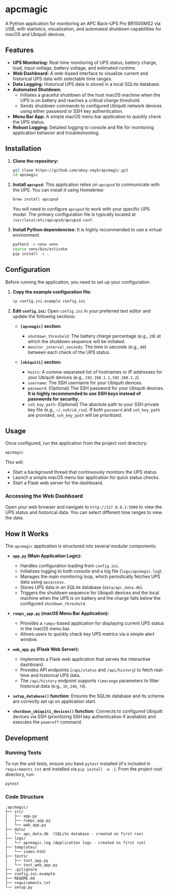 # apcmagic

A Python application for monitoring an APC Back-UPS Pro BR1500MS2 via USB, with statistics, visualization, and automated shutdown capabilities for macOS and Ubiquiti devices.

## Features

*   **UPS Monitoring:** Real-time monitoring of UPS status, battery charge, load, input voltage, battery voltage, and estimated runtime.
*   **Web Dashboard:** A web-based interface to visualize current and historical UPS data with selectable time ranges.
*   **Data Logging:** Historical UPS data is stored in a local SQLite database.
*   **Automated Shutdown:**
    *   Initiates a graceful shutdown of the host macOS machine when the UPS is on battery and reaches a critical charge threshold.
    *   Sends shutdown commands to configured Ubiquiti network devices using either password or SSH key authentication.
*   **Menu Bar App:** A simple macOS menu bar application to quickly check the UPS status.
*   **Robust Logging:** Detailed logging to console and file for monitoring application behavior and troubleshooting.

## Installation

1.  **Clone the repository:**
    ```bash
    git clone https://github.com/ahoy-cmyk/apcmagic.git
    cd apcmagic
    ```

2.  **Install `apcupsd`:**
    This application relies on `apcupsd` to communicate with the UPS. You can install it using Homebrew:
    ```bash
    brew install apcupsd
    ```
    You will need to configure `apcupsd` to work with your specific UPS model. The primary configuration file is typically located at `/usr/local/etc/apcupsd/apcupsd.conf`.

3.  **Install Python dependencies:**
    It is highly recommended to use a virtual environment.
    ```bash
    python3 -m venv venv
    source venv/bin/activate
    pip install -e .
    ```

## Configuration

Before running the application, you need to set up your configuration.

1.  **Copy the example configuration file:**
    ```bash
    cp config.ini.example config.ini
    ```

2.  **Edit `config.ini`:**
    Open `config.ini` in your preferred text editor and update the following sections:

    *   **`[apcmagic]` section:**
        *   `shutdown_threshold`: The battery charge percentage (e.g., `20`) at which the shutdown sequence will be initiated.
        *   `monitor_interval_seconds`: The time in seconds (e.g., `60`) between each check of the UPS status.

    *   **`[ubiquiti]` section:**
        *   `hosts`: A comma-separated list of hostnames or IP addresses for your Ubiquiti devices (e.g., `192.168.1.1,192.168.1.2`).
        *   `username`: The SSH username for your Ubiquiti devices.
        *   `password`: (Optional) The SSH password for your Ubiquiti devices. **It is highly recommended to use SSH keys instead of passwords for security.**
        *   `ssh_key_path`: (Optional) The absolute path to your SSH private key file (e.g., `~/.ssh/id_rsa`). If both `password` and `ssh_key_path` are provided, `ssh_key_path` will be prioritized.

## Usage

Once configured, run the application from the project root directory:

```bash
apcmagic
```

This will:
*   Start a background thread that continuously monitors the UPS status.
*   Launch a simple macOS menu bar application for quick status checks.
*   Start a Flask web server for the dashboard.

### Accessing the Web Dashboard

Open your web browser and navigate to `http://127.0.0.1:5000` to view the UPS status and historical data. You can select different time ranges to view the data.

## How It Works

The `apcmagic` application is structured into several modular components:

*   **`app.py` (Main Application Logic):**
    *   Handles configuration loading from `config.ini`.
    *   Initializes logging to both console and a log file (`logs/apcmagic.log`).
    *   Manages the main monitoring loop, which periodically fetches UPS data using `apcaccess`.
    *   Stores UPS data in an SQLite database (`data/apc_data.db`).
    *   Triggers the shutdown sequence for Ubiquiti devices and the local machine when the UPS is on battery and the charge falls below the configured `shutdown_threshold`.

*   **`rumps_app.py` (macOS Menu Bar Application):**
    *   Provides a `rumps`-based application for displaying current UPS status in the macOS menu bar.
    *   Allows users to quickly check key UPS metrics via a simple alert window.

*   **`web_app.py` (Flask Web Server):**
    *   Implements a Flask web application that serves the interactive dashboard.
    *   Provides API endpoints (`/api/status` and `/api/history`) to fetch real-time and historical UPS data.
    *   The `/api/history` endpoint supports `timerange` parameters to filter historical data (e.g., `1h`, `24h`, `7d`).

*   **`setup_database()` function:** Ensures the SQLite database and its schema are correctly set up on application start.

*   **`shutdown_ubiquiti_devices()` function:** Connects to configured Ubiquiti devices via SSH (prioritizing SSH key authentication if available) and executes the `poweroff` command.

## Development

### Running Tests

To run the unit tests, ensure you have `pytest` installed (it's included in `requirements.txt` and installed via `pip install -e .`). From the project root directory, run:

```bash
pytest
```

### Code Structure

```
.apcmagic/
├── src/
│   ├── app.py
│   ├── rumps_app.py
│   └── web_app.py
├── data/
│   └── apc_data.db  (SQLite database - created on first run)
├── logs/
│   └── apcmagic.log (Application logs - created on first run)
├── templates/
│   └── index.html
├── tests/
│   ├── test_app.py
│   └── test_web_app.py
├── .gitignore
├── config.ini.example
├── README.md
├── requirements.txt
└── setup.py
```